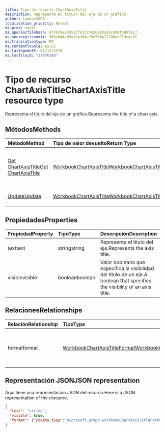 ```yaml
---
title: Tipo de recurso ChartAxisTitle
description: Representa el título del eje de un gráfico.
author: lumine2008
localization_priority: Normal
ms.prod: excel
ms.openlocfilehash: 877635e2455dcf63c2b420283a2ec858f590fa17
ms.sourcegitcommit: 36be044c89a19af84c93e586e22200ec919e4c9f
ms.translationtype: MT
ms.contentlocale: es-ES
ms.lasthandoff: 01/12/2019
ms.locfileid: "27976180"
---
```

# <a name="chartaxistitle-resource-type"></a><span data-ttu-id="7f756-103">Tipo de recurso ChartAxisTitle</span><span class="sxs-lookup"><span data-stu-id="7f756-103">ChartAxisTitle resource type</span></span>

<span data-ttu-id="7f756-104">Representa el título del eje de un gráfico.</span><span class="sxs-lookup"><span data-stu-id="7f756-104">Represents the title of a chart axis.</span></span>


## <a name="methods"></a><span data-ttu-id="7f756-105">Métodos</span><span class="sxs-lookup"><span data-stu-id="7f756-105">Methods</span></span>

| <span data-ttu-id="7f756-106">Método</span><span class="sxs-lookup"><span data-stu-id="7f756-106">Method</span></span>           | <span data-ttu-id="7f756-107">Tipo de valor devuelto</span><span class="sxs-lookup"><span data-stu-id="7f756-107">Return Type</span></span>    |<span data-ttu-id="7f756-108">Descripción</span><span class="sxs-lookup"><span data-stu-id="7f756-108">Description</span></span>|
|:---------------|:--------|:----------|
|[<span data-ttu-id="7f756-109">Get ChartAxisTitle</span><span class="sxs-lookup"><span data-stu-id="7f756-109">Get ChartAxisTitle</span></span>](../api/chartaxistitle-get.md) | [<span data-ttu-id="7f756-110">WorkbookChartAxisTitle</span><span class="sxs-lookup"><span data-stu-id="7f756-110">WorkbookChartAxisTitle</span></span>](chartaxistitle.md) |<span data-ttu-id="7f756-111">Lee las propiedades y relaciones del objeto chartAxisTitle.</span><span class="sxs-lookup"><span data-stu-id="7f756-111">Read properties and relationships of chartAxisTitle object.</span></span>|
|[<span data-ttu-id="7f756-112">Update</span><span class="sxs-lookup"><span data-stu-id="7f756-112">Update</span></span>](../api/chartaxistitle-update.md) | [<span data-ttu-id="7f756-113">WorkbookChartAxisTitle</span><span class="sxs-lookup"><span data-stu-id="7f756-113">WorkbookChartAxisTitle</span></span>](chartaxistitle.md)    |<span data-ttu-id="7f756-114">Actualiza el objeto ChartAxisTitle.</span><span class="sxs-lookup"><span data-stu-id="7f756-114">Update ChartAxisTitle object.</span></span> |

## <a name="properties"></a><span data-ttu-id="7f756-115">Propiedades</span><span class="sxs-lookup"><span data-stu-id="7f756-115">Properties</span></span>
| <span data-ttu-id="7f756-116">Propiedad</span><span class="sxs-lookup"><span data-stu-id="7f756-116">Property</span></span>     | <span data-ttu-id="7f756-117">Tipo</span><span class="sxs-lookup"><span data-stu-id="7f756-117">Type</span></span>   |<span data-ttu-id="7f756-118">Descripción</span><span class="sxs-lookup"><span data-stu-id="7f756-118">Description</span></span>|
|:---------------|:--------|:----------|
|<span data-ttu-id="7f756-119">text</span><span class="sxs-lookup"><span data-stu-id="7f756-119">text</span></span>|<span data-ttu-id="7f756-120">string</span><span class="sxs-lookup"><span data-stu-id="7f756-120">string</span></span>|<span data-ttu-id="7f756-121">Representa el título del eje.</span><span class="sxs-lookup"><span data-stu-id="7f756-121">Represents the axis title.</span></span>|
|<span data-ttu-id="7f756-122">visible</span><span class="sxs-lookup"><span data-stu-id="7f756-122">visible</span></span>|<span data-ttu-id="7f756-123">boolean</span><span class="sxs-lookup"><span data-stu-id="7f756-123">boolean</span></span>|<span data-ttu-id="7f756-124">Valor booleano que especifica la visibilidad del título de un eje.</span><span class="sxs-lookup"><span data-stu-id="7f756-124">A boolean that specifies the visibility of an axis title.</span></span>|

## <a name="relationships"></a><span data-ttu-id="7f756-125">Relaciones</span><span class="sxs-lookup"><span data-stu-id="7f756-125">Relationships</span></span>
| <span data-ttu-id="7f756-126">Relación</span><span class="sxs-lookup"><span data-stu-id="7f756-126">Relationship</span></span> | <span data-ttu-id="7f756-127">Tipo</span><span class="sxs-lookup"><span data-stu-id="7f756-127">Type</span></span>   |<span data-ttu-id="7f756-128">Descripción</span><span class="sxs-lookup"><span data-stu-id="7f756-128">Description</span></span>|
|:---------------|:--------|:----------|
|<span data-ttu-id="7f756-129">format</span><span class="sxs-lookup"><span data-stu-id="7f756-129">format</span></span>|[<span data-ttu-id="7f756-130">WorkbookChartAxisTitleFormat</span><span class="sxs-lookup"><span data-stu-id="7f756-130">WorkbookChartAxisTitleFormat</span></span>](chartaxistitleformat.md)|<span data-ttu-id="7f756-p101">Representa el formato del título del eje del gráfico. Solo lectura.</span><span class="sxs-lookup"><span data-stu-id="7f756-p101">Represents the formatting of chart axis title. Read-only.</span></span>|

## <a name="json-representation"></a><span data-ttu-id="7f756-133">Representación JSON</span><span class="sxs-lookup"><span data-stu-id="7f756-133">JSON representation</span></span>

<span data-ttu-id="7f756-134">Aquí tiene una representación JSON del recurso.</span><span class="sxs-lookup"><span data-stu-id="7f756-134">Here is a JSON representation of the resource.</span></span>

<!--{
  "blockType": "resource",
  "baseType": "microsoft.graph.entity",
  "optionalProperties": [],
  "@odata.type": "microsoft.graph.workbookChartAxisTitle"
}-->

```json
{
  "text": "string",
  "visible": true,
  "format": {"@odata.type":"microsoft.graph.workbookChartAxisTitleFormat"}
}

```

<!-- uuid: 8fcb5dbc-d5aa-4681-8e31-b001d5168d79
2015-10-25 14:57:30 UTC -->
<!-- {
  "type": "#page.annotation",
  "description": "ChartAxisTitle resource",
  "keywords": "",
  "section": "documentation",
  "tocPath": ""
}-->

